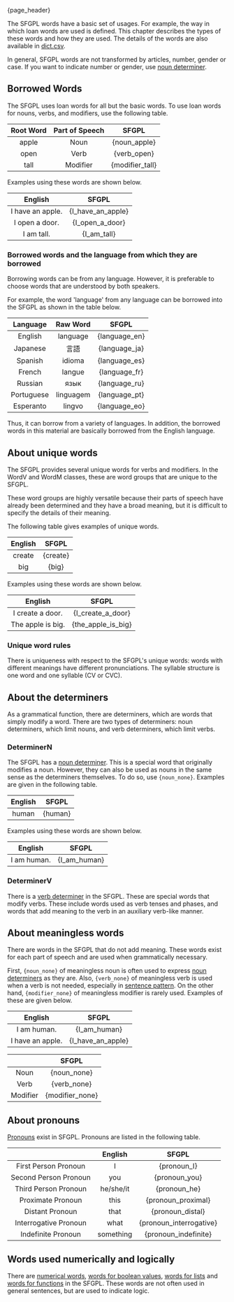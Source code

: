 {page_header}

The SFGPL words have a basic set of usages.
For example, the way in which loan words are used is defined.
This chapter describes the types of these words and how they are used.
The details of the words are also available in [dict.csv](../../dict.csv).

In general, SFGPL words are not transformed by articles, number, gender or case.
If you want to indicate number or gender, use [noun determiner]({docs_DeterminerN}).

## Borrowed Words

The SFGPL uses loan words for all but the basic words.
To use loan words for nouns, verbs, and modifiers, use the following table.

|Root Word|Part of Speech|SFGPL|
|:-:|:-:|:-:|
|apple|Noun|{noun_apple}|
|open|Verb|{verb_open}|
|tall|Modifier|{modifier_tall}|

Examples using these words are shown below.

|English|SFGPL|
|:-:|:-:|
|I have an apple.|{I_have_an_apple}|
|I open a door.|{I_open_a_door}|
|I am tall.|{I_am_tall}|

### Borrowed words and the language from which they are borrowed

Borrowing words can be from any language.
However, it is preferable to choose words that are understood by both speakers.

For example, the word 'language' from any language can be borrowed into the SFGPL as shown in the table below.

|Language|Raw Word|SFGPL|
|:-:|:-:|:-:|
|English|language|{language_en}|
|Japanese|言語|{language_ja}|
|Spanish|idioma|{language_es}|
|French|langue|{language_fr}|
|Russian|язык|{language_ru}|
|Portuguese|linguagem|{language_pt}|
|Esperanto|lingvo|{language_eo}|

Thus, it can borrow from a variety of languages.
In addition, the borrowed words in this material are basically borrowed from the English language.

## About unique words

The SFGPL provides several unique words for verbs and modifiers.
In the WordV and WordM classes, these are word groups that are unique to the SFGPL.

These word groups are highly versatile because their parts of speech have already been determined and they have a broad meaning, but it is difficult to specify the details of their meaning.

The following table gives examples of unique words.

|English|SFGPL|
|:-:|:-:|
|create|{create}|
|big|{big}|

Examples using these words are shown below.

|English|SFGPL|
|:-:|:-:|
|I create a door.|{I_create_a_door}|
|The apple is big.|{the_apple_is_big}|

### Unique word rules

There is uniqueness with respect to the SFGPL's unique words: words with different meanings have different pronunciations.
The syllable structure is one word and one syllable (CV or CVC).

## About the determiners

As a grammatical function, there are determiners, which are words that simply modify a word.
There are two types of determiners: noun determiners, which limit nouns, and verb determiners, which limit verbs.

### DeterminerN

The SFGPL has a [noun determiner]({docs_DeterminerN}).
This is a special word that originally modifies a noun.
However, they can also be used as nouns in the same sense as the determiners themselves.
To do so, use ```{noun_none}```.
Examples are given in the following table.

|English|SFGPL|
|:-:|:-:|
|human|{human}|

Examples using these words are shown below.

|English|SFGPL|
|:-:|:-:|
|I am human.|{I_am_human}|

### DeterminerV

There is a [verb determiner]({docs_DeterminerV}) in the SFGPL.
These are special words that modify verbs.
These include words used as verb tenses and phases, and words that add meaning to the verb in an auxiliary verb-like manner.

## About meaningless words

There are words in the SFGPL that do not add meaning.
These words exist for each part of speech and are used when grammatically necessary.

First, ```{noun_none}``` of meaningless noun is often used to express [noun determiners]({docs_DeterminerN}) as they are.
Also, ```{verb_none}``` of meaningless verb is used when a verb is not needed, especially in [sentence pattern]({docs_sentence_pattern}).
On the other hand, ```{modifier_none}``` of meaningless modifier is rarely used.
Examples of these are given below.

|English|SFGPL|
|:-:|:-:|
|I am human.|{I_am_human}|
|I have an apple.|{I_have_an_apple}|

||SFGPL|
|:-:|:-:|
|Noun|{noun_none}|
|Verb|{verb_none}|
|Modifier|{modifier_none}|

## About pronouns

[Pronouns]({docs_pronoun}) exist in SFGPL.
Pronouns are listed in the following table.

||English|SFGPL|
|:-:|:-:|:-:|
|First Person Pronoun|I|{pronoun_I}|
|Second Person Pronoun|you|{pronoun_you}|
|Third Person Pronoun|he/she/it|{pronoun_he}|
|Proximate Pronoun|this|{pronoun_proximal}|
|Distant Pronoun|that|{pronoun_distal}|
|Interrogative Pronoun|what|{pronoun_interrogative}|
|Indefinite Pronoun|something|{pronoun_indefinite}|

## Words used numerically and logically

There are [numerical words]({docs_Number}), [words for boolean values]({docs_Bool}), [words for lists]({docs_LangList}) and [words for functions]({docs_LangFunc}) in the SFGPL.
These words are not often used in general sentences, but are used to indicate logic.
